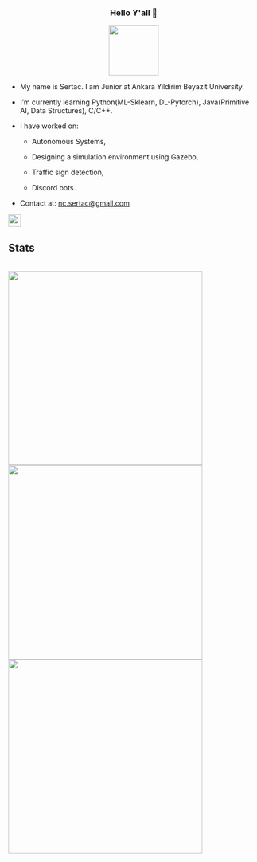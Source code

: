 <h3 align=center> Hello Y'all 👋 </h3>
<div align=center>
  <img width=100 src="https://media.giphy.com/media/WFZvB7VIXBgiz3oDXE/giphy.gif">
</div>

- My name is Sertac. I am Junior at Ankara Yildirim Beyazit University.
- I’m currently learning Python(ML-Sklearn, DL-Pytorch), Java(Primitive AI, Data Structures), C/C++.
- I have worked on: 

    - Autonomous Systems, 
    
    - Designing a simulation environment using Gazebo,
    
    - Traffic sign detection,
    
    - Discord bots.
    
    
- Contact at: nc.sertac@gmail.com

<p>
<a href="https://www.linkedin.com/in/sertac-ince/"><img src="https://img.shields.io/badge/linkedin-%230077B5.svg?&style=for-the-badge&logo=linkedin&logoColor=white" height=25></a> 

<h2>Stats</h2>
<br>

<a href="https://github.com/sertaci">
<img align="left" width=390 src="https://github-readme-streak-stats.herokuapp.com/?user=sertaci&theme=radical&border=61dafb&hide_border=true"/>
</a>

 
<a href="https://github.com/sertaci">
<img align="left" width=390 src="https://github-readme-stats.vercel.app/api?username=sertaci&show_icons=true&theme=radical&border_color=61dafb&hide_border=true" />
</a>


<a href="https://github.com/sertaci">
<img width=390 align="left" src="https://github-readme-stats.vercel.app/api/top-langs/?username=sertaci&theme=radical&layout=compact&hide_border=true" />
</a>



